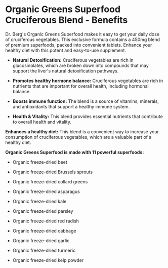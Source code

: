 # Organic Greens Superfood Cruciferous Blend - Benefits

Dr. Berg's Organic Greens Superfood makes it easy to get your daily dose of cruciferous vegetables. This exclusive formula contains a 450mg blend of premium superfoods, packed into convenient tablets. Enhance your healthy diet with this potent and easy-to-use supplement. 

- **Natural Detoxification:** Cruciferous vegetables are rich in glucosinolates, which are broken down into compounds that may support the liver's natural detoxification pathways. 

- **Promotes healthy hormone balance:** Cruciferous vegetables are rich in nutrients that are important for overall health, including hormonal balance. 

- **Boosts immune function:** The blend is a source of vitamins, minerals, and antioxidants that support a healthy immune system.    

- **Health & Vitality:** This blend provides essential nutrients that contribute to overall health and vitality. 

**Enhances a healthy diet:** This blend is a convenient way to increase your consumption of cruciferous vegetables, which are a valuable part of a healthy diet.  

**Organic Greens Superfood is made with 11 powerful superfoods:** 

- Organic freeze-dried beet 

- Organic freeze-dried Brussels sprouts 

- Organic freeze-dried collard greens 

- Organic freeze-dried asparagus  

- Organic freeze-dried kale 

- Organic freeze-dried parsley 

- Organic freeze-dried red radish 

- Organic freeze-dried cabbage 

- Organic freeze-dried garlic 

- Organic freeze-dried turmeric 

- Organic freeze-dried kelp powder